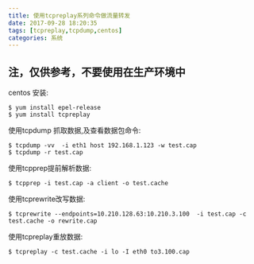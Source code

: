 ```yaml
---
title: 使用tcpreplay系列命令做流量转发
date: 2017-09-28 18:20:35
tags: [tcpreplay,tcpdump,centos]
categories: 系统
---
```



## 注，仅供参考，不要使用在生产环境中

centos 安装:
```shell
$ yum install epel-release 
$ yum install tcpreplay
```

使用tcpdump 抓取数据,及查看数据包命令:
```shell
$ tcpdump -vv  -i eth1 host 192.168.1.123 -w test.cap
$ tcpdump -r test.cap
```

使用tcpprep提前解析数据:
```shell
$ tcpprep -i test.cap -a client -o test.cache
```

使用tcprewrite改写数据:
```shell
$ tcprewrite --endpoints=10.210.128.63:10.210.3.100  -i test.cap -c test.cache -o rewrite.cap 
```

使用tcpreplay重放数据:
```shell
$ tcpreplay -c test.cache -i lo -I eth0 to3.100.cap 
```


